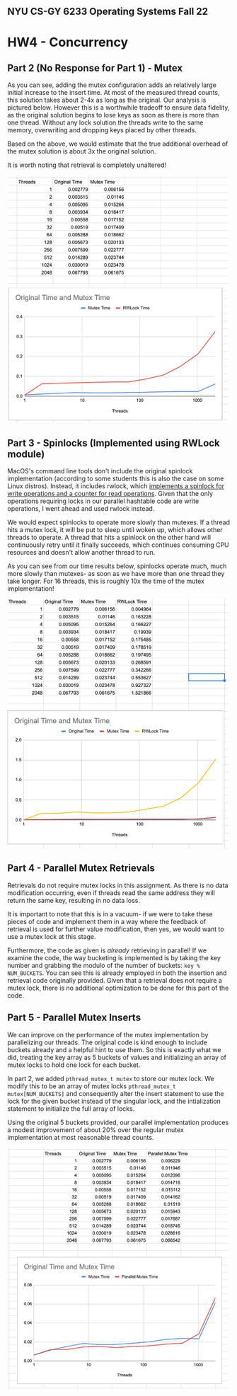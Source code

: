 ## NYU CS-GY 6233 Operating Systems Fall 22
# HW4 - Concurrency
## Part 2 (No Response for Part 1) - Mutex

As you can see, adding the mutex configuration adds an relatively large initial increase to the insert time. At most of the measured thread counts, this solution takes about 2-4x as long as the original. Our analysis is pictured below. However this is a worthwhile tradeoff to ensure data fidelity, as the original solution begins to lose keys as soon as there is more than one thread. Without any lock solution the threads write to the same memory, overwriting and dropping keys placed by other threads.

Based on the above, we would estimate that the true additional overhead of the mutex solution is about 3x the original solution.

It is worth noting that retrieval is completely unaltered!

<img src="./screens/part_2_time_comparison.png" alt="drawing" width="500"/>

## Part 3 - Spinlocks (Implemented using RWLock module)
MacOS's command line tools don't include the original spinlock implementation (according to some students this is also the case on some Linux distros). Instead, it includes rwlock, which [implements a spinlock for write operations and a counter for read operations](https://www.cs.utexas.edu/~pingali/CS378/2015sp/lectures/Spinlocks%20and%20Read-Write%20Locks.htm). Given that the only operations requiring locks in our parallel hashtable code are write operations, I went ahead and used rwlock instead.

We would expect spinlocks to operate more slowly than mutexes. If a thread hits a mutex lock, it will be put to sleep until woken up, which allows other threads to operate. A thread that hits a spinlock on the other hand will continuously retry until it finally succeeds, which continues consuming CPU resources and doesn't allow another thread to run.

As you can see from our time results below, spinlocks operate much, much more slowly than mutexes- as soon as we have more than one thread they take longer. For 16 threads, this is roughly 10x the time of the mutex implementation!

<img src="./screens/part_3_time_comparison.png" alt="drawing" width="500"/>

## Part 4 - Parallel Mutex Retrievals
Retrievals do not require mutex locks in this assignment. As there is no data modification occurring, even if threads read the same address they will return the same key, resulting in no data loss.

It is important to note that this is in a vacuum- if we were to take these pieces of code and implement them in a way where the feedback of retrieval is used for further value modification, then yes, we would want to use a mutex lock at this stage.

Furthermore, the code as given is _already_ retrieving in parallel! If we examine the code, the way bucketing is implemented is by taking the key number and grabbing the modulo of the number of buckets: `key % NUM_BUCKETS`. You can see this is already employed in both the insertion and retrieval code originally provided. Given that a retrieval does not require a mutex lock, there is no additional optimization to be done for this part of the code.

## Part 5 - Parallel Mutex Inserts

We can improve on the performance of the mutex implementation by parallelizing our threads. The original code is kind enough to include buckets already and a helpful hint to use them. So this is exactly what we did, treating the key array as 5 buckets of values and initializing an array of mutex locks to hold one lock for each bucket.

In part 2, we added `pthread_mutex_t mutex` to store our mutex lock. We modify this to be an array of mutex locks `pthread_mutex_t mutex[NUM_BUCKETS]` and consequently alter the insert statement to use the lock for the given bucket instead of the singular lock, and the intialization statement to initialize the full array of locks.


Using the original 5 buckets provided, our parallel implementation produces a modest improvement of about 20% over the regular mutex implementation at most reasonable thread counts.

<img src="./screens/part_5_time_comparison.png" alt="drawing" width="500"/>
